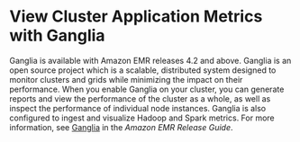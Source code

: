 # View Cluster Application Metrics with Ganglia<a name="ViewingGangliaMetrics"></a>

Ganglia is available with Amazon EMR releases 4\.2 and above\. Ganglia is an open source project which is a scalable, distributed system designed to monitor clusters and grids while minimizing the impact on their performance\. When you enable Ganglia on your cluster, you can generate reports and view the performance of the cluster as a whole, as well as inspect the performance of individual node instances\. Ganglia is also configured to ingest and visualize Hadoop and Spark metrics\. For more information, see [Ganglia](http://docs.aws.amazon.com/emr/latest/ReleaseGuide/emr-ganglia) in the *Amazon EMR Release Guide*\.